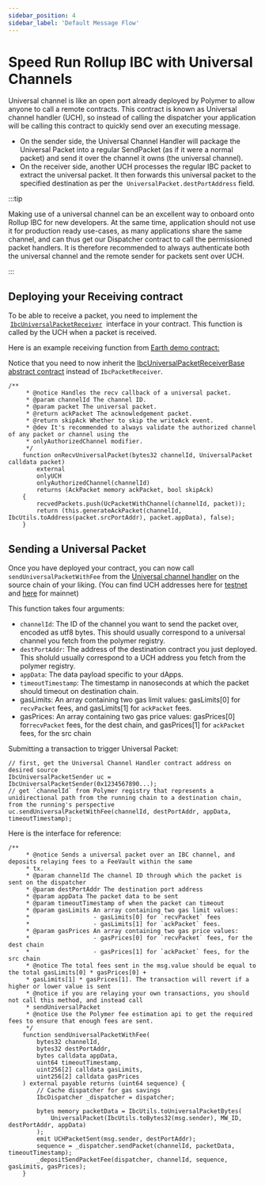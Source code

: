 ```yaml
---
sidebar_position: 4
sidebar_label: 'Default Message Flow'
---
```


# Speed Run Rollup IBC with Universal Channels 

Universal channel is like an open port already deployed by Polymer to allow anyone to call a remote contracts. This contract is known as Universal channel handler (UCH), so instead of calling the dispatcher your application will be calling this contract to quickly send over an executing message. 

- On the sender side, the Universal Channel Handler will package the Universal Packet into a regular SendPacket (as if it were a normal packet) and send it over the channel it owns (the universal channel).
- On the receiver side, another UCH processes the regular IBC packet to extract the universal packet. It then forwards this universal packet to the specified destination as per the  `UniversalPacket.destPortAddress` field.

:::tip

Making use of a universal channel can be an excellent way to onboard onto Rollup IBC for new developers. At the same time, application should not use it for production ready use-cases, as many applications share the same channel, and can thus get our Dispatcher contract to call the permissioned packet handlers. It is therefore recommended to always authenticate both the universal channel and the remote sender for packets sent over UCH. 

:::

## Deploying your Receiving contract 

To be able to receive a packet, you need to implement the  [`IbcUniversalPacketReceiver`](https://github.com/open-ibc/vibc-core-smart-contracts/tree/main/contracts/interfaces/IbcMiddleware.sol#L76)  interface in your contract. This function is called by the UCH when a packet is received.

Here is an example receiving function from [Earth demo contract:](https://github.com/open-ibc/vibc-core-smart-contracts/blob/b50844c6925d6780d110bbddb3c47d0797f57c7a/contracts/examples/Earth.sol#L108) 

Notice that you need to now inherit the [IbcUniversalPacketReceiverBase abstract contract](https://github.com/open-ibc/vibc-core-smart-contracts/blob/b50844c6925d6780d110bbddb3c47d0797f57c7a/contracts/interfaces/IbcMiddleware.sol#L317) instead of `IbcPacketReceiver`. 

```solidity
/**
     * @notice Handles the recv callback of a universal packet.
     * @param channelId The channel ID.
     * @param packet The universal packet.
     * @return ackPacket The acknowledgement packet.
     * @return skipAck Whether to skip the writeAck event.
     * @dev It's recommended to always validate the authorized channel of any packet or channel using the
     * onlyAuthorizedChannel modifier.
     */
    function onRecvUniversalPacket(bytes32 channelId, UniversalPacket calldata packet)
        external
        onlyUCH
        onlyAuthorizedChannel(channelId)
        returns (AckPacket memory ackPacket, bool skipAck)
    {
        recvedPackets.push(UcPacketWithChannel(channelId, packet));
        return (this.generateAckPacket(channelId, IbcUtils.toAddress(packet.srcPortAddr), packet.appData), false);
    }
```

## Sending a Universal Packet

Once you have deployed your contract, you can now call `sendUniversalPacketWithFee` from the [Universal channel handler](https://github.com/open-ibc/vibc-core-smart-contracts/blob/main/contracts/core/UniversalChannelHandler.sol) on the source chain of your liking. (You can find UCH addresses here for [testnet](https://github.com/polymerdao/polymer-registry/blob/testnet/dist/output.json) and [here](https://github.com/polymerdao/polymer-registry/blob/mainnet/dist/output.json) for mainnet)

This function takes four arguments:

- `channelId`: The ID of the channel you want to send the packet over, encoded as utf8 bytes. This should usually correspond to a universal channel you fetch from the polymer registry.
- `destPortAddr`: The address of the destination contract you just deployed. This sholuld usually correspond to a UCH address you fetch from the polymer registry.
- `appData`: The data payload specific to your dApps.
- `timeoutTimestamp`: The timestamp in nanoseconds at which the packet should timeout on destination chain.
- gasLimits: An array containing two gas limit values: gasLimits[0] for `recvPacket` fees, and gasLimits[1] for `ackPacket` fees.
- gasPrices: An array containing two gas price values: gasPrices[0] for`recvPacket` fees, for the dest chain, and gasPrices[1] for `ackPacket` fees, for the src chain

Submitting a transaction to trigger Universal Packet:

```solidity
// first, get the Universal Channel Handler contract address on desired source
IbcUniversalPacketSender uc = IbcUniversalPacketSender(0x1234567890...);
// get `channelId` from Polymer registry that represents a unidirectional path from the running chain to a destination chain, from the running's perspective
uc.sendUniversalPacketWithFee(channelId, destPortAddr, appData, timeoutTimestamp);
```

Here is the interface for reference:  

```solidity
/**
     * @notice Sends a universal packet over an IBC channel, and deposits relaying fees to a FeeVault within the same
     * tx.
     * @param channelId The channel ID through which the packet is sent on the dispatcher
     * @param destPortAddr The destination port address
     * @param appData The packet data to be sent
     * @param timeoutTimestamp of when the packet can timeout
     * @param gasLimits An array containing two gas limit values:
     *                  - gasLimits[0] for `recvPacket` fees
     *                  - gasLimits[1] for `ackPacket` fees.
     * @param gasPrices An array containing two gas price values:
     *                  - gasPrices[0] for `recvPacket` fees, for the dest chain
     *                  - gasPrices[1] for `ackPacket` fees, for the src chain
     * @notice The total fees sent in the msg.value should be equal to the total gasLimits[0] * gasPrices[0] +
     * gasLimits[1] * gasPrices[1]. The transaction will revert if a higher or lower value is sent
     * @notice if you are relaying your own transactions, you should not call this method, and instead call
     * sendUniversalPacket
     * @notice Use the Polymer fee estimation api to get the required fees to ensure that enough fees are sent.
     */
    function sendUniversalPacketWithFee(
        bytes32 channelId,
        bytes32 destPortAddr,
        bytes calldata appData,
        uint64 timeoutTimestamp,
        uint256[2] calldata gasLimits,
        uint256[2] calldata gasPrices
    ) external payable returns (uint64 sequence) {
        // Cache dispatcher for gas savings
        IbcDispatcher _dispatcher = dispatcher;

        bytes memory packetData = IbcUtils.toUniversalPacketBytes(
            UniversalPacket(IbcUtils.toBytes32(msg.sender), MW_ID, destPortAddr, appData)
        );
        emit UCHPacketSent(msg.sender, destPortAddr);
        sequence = _dispatcher.sendPacket(channelId, packetData, timeoutTimestamp);
        _depositSendPacketFee(dispatcher, channelId, sequence, gasLimits, gasPrices);
    }
```
